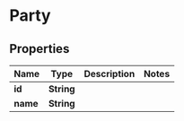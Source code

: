 

# Party

## Properties

Name | Type | Description | Notes
------------ | ------------- | ------------- | -------------
**id** | **String** |  | 
**name** | **String** |  | 



